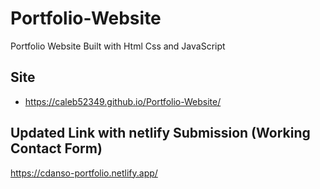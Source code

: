 # Portfolio-Website
 Portfolio Website Built with Html Css and JavaScript

## Site
- https://caleb52349.github.io/Portfolio-Website/

## Updated Link with netlify Submission (Working Contact Form)
https://cdanso-portfolio.netlify.app/
